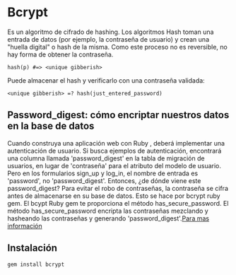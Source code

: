 # Bcrypt

Es un algoritmo de cifrado de hashing. Los algoritmos Hash toman una entrada  de datos (por ejemplo, la contraseña de  usuario) y crean una "huella digital" o hash de la misma. Como este proceso no es reversible, no hay forma de obtener la contraseña.

```
hash(p) #=> <unique gibberish>
```

Puede almacenar el hash y verificarlo con una contraseña validada:

```
<unique gibberish> =? hash(just_entered_password)
```


## Password_digest: cómo encriptar nuestros datos en la base de datos


Cuando construya una aplicación web con Ruby , deberá implementar una autenticación de usuario. Si busca ejemplos de autenticación, encontrará una columna llamada 'password_digest' en la tabla de migración de usuarios, en lugar de 'contraseña' para el atributo del modelo de usuario. Pero en los formularios sign_up y log_in, el nombre de entrada es 'password', no 'password_digest'. Entonces, ¿de dónde viene este password_digest? Para evitar el robo de contraseñas, la contraseña se cifra antes de almacenarse en su base de datos. Esto se hace por bcrypt ruby ​​gem. El bcypt Ruby gem te proporciona el método has_secure_password. El método has_secure_password encripta las contraseñas mezclando y hasheando las contraseñas y generando 'password_digest'.[Para mas información](https://en.wikipedia.org/wiki/Bcrypt)

## Instalación

```Ruby
gem install bcrypt
```
